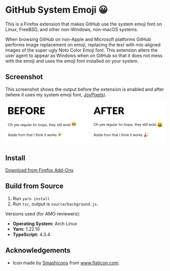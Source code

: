 # GitHub System Emoji 😀

This is a Firefox extension that makes GitHub use the system emoji font on
Linux, FreeBSD, and other non-Windows, non-macOS systems.

When browsing GitHub on non-Apple and Microsoft platforms GitHub performs image
replacement on emoji, replacing the text with mis-aligned images of the super
ugly Noto Color Emoji font. This extension alters the user agent to appear as
Windows when on GitHub so that it does not mess with the emoji and uses the
emoji font installed on your system.

## Screenshot

This screenshot shows the output before the extension is enabled and after
(where it uses my system emoji font, [JoyPixels](https://www.joypixels.com/)).

<img src="screenshots/Screenshot.png" width="613" alt="Screenshot showing emoji before/after enabling this extension">

## Install

[Download from Firefox Add-Ons](https://addons.mozilla.org/en-US/firefox/addon/github-system-emoji/)

## Build from Source

1. Run `yarn install`
2. Run `tsc`, output is `source/background.js`.

Versions used (for AMO reviewers):

* **Operating System:** Arch Linux
* **Yarn:** 1.22.10
* **TypeScript:** 4.3.4

## Acknowledgements

* Icon made by <a href="https://www.flaticon.com/authors/smashicons" title="Smashicons">Smashicons</a>
  from <a href="https://www.flaticon.com/" title="Flaticon">www.flaticon.com</a>.
